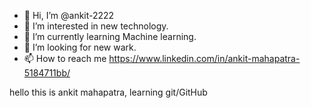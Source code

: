 - 👋 Hi, I’m @ankit-2222
- 👀 I’m interested in new technology.
- 🌱 I’m currently learning Machine learning.
- 💞️ I’m looking for new wark.
- 📫 How to reach me https://www.linkedin.com/in/ankit-mahapatra-5184711bb/

hello this is ankit mahapatra, learning git/GitHub

<!---
ankit-2222/ankit-2222 is a ✨ special ✨ repository because its `README.md` (this file) appears on your GitHub profile.
You can click the Preview link to take a look at your changes.
--->
